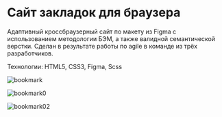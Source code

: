 # Cайт закладок для браузера
Aдаптивный кроссбраузерный сайт по макету из Figma с использованием методологии БЭМ, а также валидной семантической верстки. Сделан в результате работы по agile в команде из трёх разработчиков.

Технологии: HTML5, CSS3, Figma, Scss

![bookmark](https://user-images.githubusercontent.com/77633382/139409470-937183a4-1be6-4456-9edb-ff7d6684f33e.png)

![bookmark0](https://user-images.githubusercontent.com/77633382/139409474-ca181999-4a78-4ba1-8b55-d0425ab4aee1.png)

![bookmark02](https://user-images.githubusercontent.com/77633382/139409768-3be3a577-82fd-476b-a506-dcef9deda56c.png)
